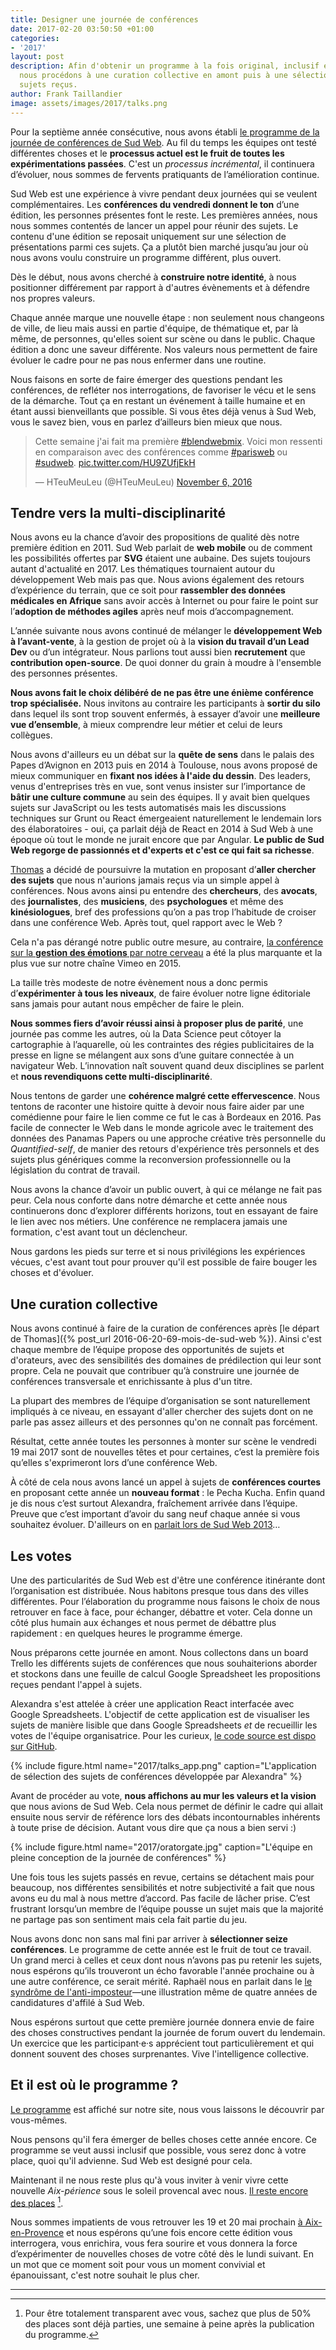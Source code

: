 ```yaml
---
title: Designer une journée de conférences
date: 2017-02-20 03:50:50 +01:00
categories:
- '2017'
layout: post
description: Afin d'obtenir un programme à la fois original, inclusif et cohérent,
  nous procédons à une curation collective en amont puis à une sélection parmi les
  sujets reçus.
author: Frank Taillandier
image: assets/images/2017/talks.png
---
```


Pour la septième année consécutive, nous avons établi [le programme de la journée de conférences de Sud Web](https://sudweb.fr/2017/programme/). Au fil du temps les équipes ont testé différentes choses et le **processus actuel est le fruit de toutes les expérimentations passées**. C'est un _processus incrémental_, il continuera d’évoluer, nous sommes de fervents pratiquants de l’amélioration continue.

Sud Web est une expérience à vivre pendant deux journées qui se veulent complémentaires. Les **conférences du vendredi donnent le ton** d’une édition, les personnes présentes font le reste. Les premières années, nous nous sommes contentés de lancer un appel pour réunir des sujets. Le contenu d'une édition se reposait uniquement sur une sélection de présentations parmi ces sujets. Ça a plutôt bien marché jusqu’au jour où nous avons voulu construire un programme différent, plus ouvert.

Dès le début, nous avons cherché à **construire notre identité**, à nous positionner différement par rapport à d'autres évènements et à défendre nos propres valeurs.

Chaque année marque une nouvelle étape : non seulement nous changeons de ville, de lieu mais aussi en partie d'équipe, de thématique et, par là même, de personnes, qu'elles soient sur scène ou dans le public. Chaque édition a donc une saveur différente. Nos valeurs nous permettent de faire évoluer le cadre pour ne pas nous enfermer dans une routine.

Nous faisons en sorte de faire émerger des questions pendant les conférences, de refléter nos interrogations, de favoriser le vécu et le sens de la démarche. Tout ça en restant un événement à taille humaine et en étant aussi bienveillants que possible. Si vous êtes déjà venus à Sud Web, vous le savez bien, vous en parlez d’ailleurs bien mieux que nous.

<blockquote class="twitter-tweet" data-lang="en"><p lang="fr" dir="ltr">Cette semaine j&#39;ai fait ma première <a href="https://twitter.com/hashtag/blendwebmix?src=hash">#blendwebmix</a>. Voici mon ressenti en comparaison avec des conférences comme <a href="https://twitter.com/hashtag/parisweb?src=hash">#parisweb</a> ou <a href="https://twitter.com/hashtag/sudweb?src=hash">#sudweb</a>. <a href="https://t.co/HU9ZUfjEkH">pic.twitter.com/HU9ZUfjEkH</a></p>&mdash; HTeuMeuLeu (@HTeuMeuLeu) <a href="https://twitter.com/HTeuMeuLeu/status/795266694608457728">November 6, 2016</a></blockquote>
<script async src="//platform.twitter.com/widgets.js" charset="utf-8"></script>

## Tendre vers la multi-disciplinarité

Nous avons eu la chance d’avoir des propositions de qualité dès notre première édition en 2011. Sud Web parlait de **web mobile** ou de comment les possibilités offertes par **SVG** étaient une aubaine. Des sujets toujours autant d'actualité en 2017. Les thématiques tournaient autour du développement Web mais pas que. Nous avions également des retours d’expérience du terrain, que ce soit pour **rassembler des données médicales en Afrique** sans avoir accès à Internet ou pour faire le point sur l’**adoption de méthodes agiles** après neuf mois d’accompagnement.

L’année suivante nous avons continué de mélanger le **développement Web à l’avant-vente**, à la gestion de projet où à la **vision du travail d’un Lead Dev** ou d’un intégrateur. Nous parlions tout aussi bien **recrutement** que **contribution open-source**. De quoi donner du grain à moudre à l'ensemble des personnes présentes.

**Nous avons fait le choix délibéré de ne pas être une énième conférence trop spécialisée.** Nous invitons au contraire les participants à **sortir du silo** dans lequel ils sont trop souvent enfermés, à essayer d’avoir une **meilleure vue d’ensemble**, à mieux comprendre leur métier et celui de leurs collègues.

Nous avons d'ailleurs eu un débat sur la **quête de sens** dans le palais des Papes d’Avignon en 2013 puis en 2014 à Toulouse, nous avons proposé de mieux communiquer en **fixant nos idées à l'aide du dessin**. Des leaders, venus d'entreprises très en vue, sont venus insister sur l’importance de **bâtir une culture commune** au sein des équipes. Il y avait bien quelques sujets sur JavaScript ou les tests automatisés mais les discussions techniques sur Grunt ou React émergeaient naturellement le lendemain lors des élaboratoires - oui,  ça parlait déjà de React en 2014 à Sud Web à une époque où tout le monde ne jurait encore que par Angular. **Le public de Sud Web regorge de passionnés et d'experts et c'est ce qui fait sa richesse**.

[Thomas](https://oncletom.io) a décidé de poursuivre la mutation en proposant d’**aller chercher des sujets** que nous n'aurions jamais reçus via un simple appel à conférences. Nous avons ainsi pu entendre des **chercheurs**, des **avocats**, des **journalistes**, des **musiciens**, des **psychologues** et même des **kinésiologues**, bref des professions qu’on a pas trop l’habitude de croiser dans une conférence Web. Après tout, quel rapport avec le Web ?

Cela n'a pas dérangé notre public outre mesure, au contraire, [la conférence sur la **gestion des émotions** par notre cerveau](https://vimeo.com/137741451) a été la plus marquante et la plus vue sur notre chaîne Vimeo en 2015.

La taille très modeste de notre évènement nous a donc permis d’**expérimenter à tous les niveaux**, de faire évoluer notre ligne éditoriale sans jamais pour autant nous empêcher de faire le plein.

**Nous sommes fiers d’avoir réussi ainsi à proposer plus de parité**, une journée pas comme les autres, où la Data Science peut côtoyer la cartographie à l’aquarelle, où les contraintes des régies publicitaires de la presse en ligne se mélangent aux sons d’une guitare connectée à un navigateur Web. L’innovation naît souvent quand deux disciplines se parlent et **nous revendiquons cette multi-disciplinarité**.

Nous tentons de garder une **cohérence malgré cette effervescence**. Nous tentons de raconter une histoire quitte à devoir nous faire aider par une comédienne pour faire le lien comme ce fut le cas à Bordeaux en 2016. Pas facile de connecter le Web dans le monde agricole avec le traitement des données des Panamas Papers ou une approche créative très personnelle du *Quantified-self*, de manier des retours d'expérience très personnels et des sujets plus génériques comme la reconversion professionnelle ou la législation du contrat de travail.

Nous avons la chance d’avoir un public ouvert, à qui ce mélange ne fait pas peur. Cela nous conforte dans notre démarche et cette année nous continuerons donc d’explorer différents horizons, tout en essayant de faire le lien avec nos métiers. Une conférence ne remplacera jamais une formation, c'est avant tout un déclencheur.

Nous gardons les pieds sur terre et si nous privilégions les expériences vécues, c'est avant tout pour prouver qu'il est possible de faire bouger les choses et d'évoluer.

## Une curation collective

Nous avons continué à faire de la curation de conférences après [le départ de Thomas]({% post_url 2016-06-20-69-mois-de-sud-web %}). Ainsi c'est chaque membre de l’équipe propose des opportunités de sujets et d'orateurs, avec des sensibilités des domaines de prédilection qui leur sont propre. Cela ne pouvait que contribuer qu’à construire une journée de conférences transversale et enrichissante à plus d'un titre.

La plupart des membres de l’équipe d’organisation se sont naturellement impliqués à ce niveau, en essayant d'aller chercher des sujets dont on ne parle pas assez ailleurs et des personnes qu'on ne connaît pas forcément.

Résultat, cette année toutes les personnes à monter sur scène le vendredi 19 mai 2017 sont de nouvelles têtes et pour certaines, c’est la première fois qu’elles s'exprimeront lors d’une conférence Web.

À côté de cela nous avons lancé un appel à sujets de **conférences courtes** en proposant cette année un **nouveau format** : le Pecha Kucha. Enfin quand je dis nous c’est surtout Alexandra, fraîchement arrivée dans l’équipe. Preuve que c’est important d’avoir du sang neuf chaque année si vous souhaitez évoluer. D'ailleurs on en [parlait lors de Sud Web 2013](https://vimeo.com/70067975)…

## Les votes

Une des particularités de Sud Web est d'être une conférence itinérante dont l’organisation est distribuée. Nous habitons presque tous dans des villes différentes. Pour l’élaboration du programme nous faisons le choix de nous retrouver en face à face, pour échanger, débattre et voter. Cela donne un côté plus humain aux échanges et nous permet de débattre plus rapidement : en quelques heures le programme émerge.

Nous préparons cette journée en amont. Nous collectons dans un board Trello les différents sujets de conférences que nous souhaiterions aborder et stockons dans une feuille de calcul Google Spreadsheet les propositions reçues pendant l'appel à sujets.

Alexandra s'est attelée à créer une application React interfacée avec Google Spreadsheets. L'objectif de cette application est de visualiser les sujets de manière lisible que dans Google Spreadsheets _et_ de recueillir les votes de l'équipe organisatrice. Pour les curieux, [le code source est dispo sur GitHub](https://github.com/sudweb/talks).

{% include figure.html name="2017/talks_app.png" caption="L'application de sélection des sujets de conférences développée par Alexandra" %}

Avant de procéder au vote, **nous affichons au mur les valeurs et la vision** que nous avions de Sud Web. Cela nous permet de définir le cadre qui allait ensuite nous servir de référence lors des débats incontournables inhérents à toute prise de décision. Autant vous dire que ça nous a bien servi :)

{% include figure.html name="2017/oratorgate.jpg" caption="L'équipe en pleine conception de la journée de conférences" %}

Une fois tous les sujets passés en revue, certains se détachent mais pour beaucoup, nos différentes sensibilités et notre subjectivité a fait que nous avons eu du mal à nous mettre d’accord. Pas facile de lâcher prise. C’est frustrant lorsqu’un membre de l’équipe pousse un sujet mais que la majorité ne partage pas son sentiment mais cela fait partie du jeu.

Nous avons donc non sans mal fini par arriver à **sélectionner seize conférences**. Le programme de cette année est le fruit de tout ce travail. Un grand merci à celles et ceux dont nous n’avons pas pu retenir les sujets, nous espérons qu’ils trouveront un écho favorable l'année prochaine ou à une autre conférence, ce serait mérité. Raphaël nous en parlait dans le [le syndrôme de l'anti-imposteur](https://vimeo.com/172225267)—une illustration même de quatre années de candidatures d'affilé à Sud Web.

Nous espérons surtout que cette première journée donnera envie de faire des choses constructives pendant la journée de forum ouvert du lendemain. Un exercice que les participant·e·s apprécient tout particulièrement et qui donnent souvent des choses surprenantes. Vive l'intelligence collective.

## Et il est où le programme ?

[Le programme](https://sudweb.fr/2017/programme/) est affiché sur notre site, nous vous laissons le découvrir par vous-mêmes.

Nous pensons qu'il fera émerger de belles choses cette année encore. Ce programme se veut aussi inclusif que possible, vous serez donc à votre place, quoi qu'il advienne. Sud Web est designé pour cela.

Maintenant il ne nous reste plus qu'à vous inviter à venir vivre cette nouvelle *Aix-périence* sous le soleil provencal avec nous. [Il reste encore des places](https://sudweb.fr/2017/inscription/) [^1].

Nous sommes impatients de vous retrouver les 19 et 20 mai prochain [à Aix-en-Provence](https://sudweb.fr/2017/lieux/) et nous espérons qu’une fois encore cette édition vous interrogera, vous enrichira, vous fera sourire et vous donnera la force d’expérimenter de nouvelles choses de votre côté dès le lundi suivant. En un mot que ce moment soit pour vous un moment convivial et épanouissant, c'est notre souhait le plus cher.

---

[^1]: Pour être totalement transparent avec vous, sachez que plus de 50% des places sont déjà parties, une semaine à peine après la publication du programme.
